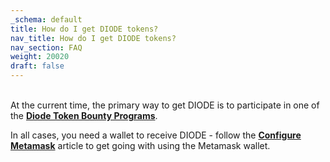 ```yaml
---
_schema: default
title: How do I get DIODE tokens?
nav_title: How do I get DIODE tokens?
nav_section: FAQ
weight: 20020
draft: false
---
```

<br>At the current time, the primary way to get DIODE is to participate in one of the [**Diode Token Bounty Programs**](https://docs.diode.io/docs/faq/active-programs-and-terms/).

In all cases, you need a wallet to receive DIODE - follow the <a href="https://network.docs.diode.io/docs/faq/configure-metamask/" target="_blank" rel="noopener"><strong>Configure Metamask</strong></a> article to get going with using the Metamask wallet.
